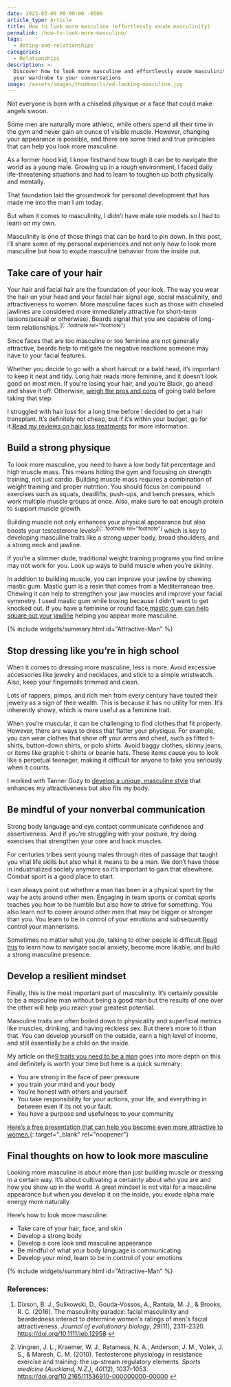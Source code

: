 ```yaml
---
date: 2023-03-09 09:00:00 -0500
article_type: Article
title: How to look more masculine (effortlessly exude masculinity)
permalink: /how-to-look-more-masculine/
tags:
  - dating-and-relationships
categories:
  - Relationships
description: >-
  Discover how to look more masculine and effortlessly exude masculinity from
  your wardrobe to your conversations
image: /assets/images/thumbnails/ed-looking-masculine.jpg
---
```

Not everyone is born with a chiseled physique or a face that could make angels swoon.

Some men are naturally more athletic, while others spend all their time in the gym and never gain an ounce of visible muscle. However, changing your appearance is possible, and there are some tried and true principles that can help you look more masculine.

As a former hood kid, I know firsthand how tough it can be to navigate the world as a young male. Growing up in a rough environment, I faced daily life-threatening situations and had to learn to toughen up both physically and mentally.

That foundation laid the groundwork for personal development that has made me into the man I am today.

But when it comes to masculinity, I didn’t have male role models so I had to learn on my own.

Masculinity is one of those things that can be hard to pin down. In this post, I’ll share some of my personal experiences and not only how to look more masculine but how to exude masculine behavior from the inside out.

## Take care of your hair

Your hair and facial hair are the foundation of your look. The way you wear the hair on your head and your facial hair signal age, social masculinity, and attractiveness to women. More masculine faces such as those with chiseled jawlines are considered more immediately attractive for short-term liaisons(sexual or otherwise). Beards signal that you are capable of long-term relationships.<sup>[1](#fn:1){: .footnote rel="footnote"}</sup>

Since faces that are too masculine or too feminine are not generally attractive, beards help to mitigate the negative reactions someone may have to your facial features.

Whether you decide to go with a short haircut or a bald head, it’s important to keep it neat and tidy. Long hair reads more feminine, and it doesn’t look good on most men. If you’re losing your hair, and you’re Black, go ahead and shave it off. Otherwise, [weigh the pros and cons](https://edlatimore.com/should-I-shave-my-head/) of going bald before taking that step.

I struggled with hair loss for a long time before I decided to get a hair transplant. It’s definitely not cheap, but if it’s within your budget, go for it.[Read my reviews on hair loss treatments](https://edlatimore.com/how-to-prevent-hair-loss/) for more information.

## Build a strong physique

To look more masculine, you need to have a low body fat percentage and high muscle mass. This means hitting the gym and focusing on strength training, not just cardio. Building muscle mass requires a combination of weight training and proper nutrition. You should focus on compound exercises such as squats, deadlifts, push-ups, and bench presses, which work multiple muscle groups at once. Also, make sure to eat enough protein to support muscle growth.

Building muscle not only enhances your physical appearance but also boosts your testosterone levels<sup>[2](#fn:2){: .footnote rel="footnote"}</sup> which is key to developing masculine traits like a strong upper body, broad shoulders, and a strong neck and jawline.

If you’re a slimmer dude, traditional weight training programs you find online may not work for you. Look up ways to build muscle when you’re skinny.

In addition to building muscle, you can improve your jawline by chewing mastic gum. Mastic gum is a resin that comes from a Mediterranean tree. Chewing it can help to strengthen your jaw muscles and improve your facial symmetry. I used mastic gum while boxing because I didn’t want to get knocked out. If you have a feminine or round face,[mastic gum can help square out your jawline](https://edlatimore.com/mastic-gum-review/) helping you appear more masculine.

{% include widgets/summary.html id="Attractive-Man" %}

## Stop dressing like you’re in high school

When it comes to dressing more masculine, less is more. Avoid excessive accessories like jewelry and necklaces, and stick to a simple wristwatch. Also, keep your fingernails trimmed and clean.

Lots of rappers, pimps, and rich men from every century have touted their jewelry as a sign of their wealth. This is because it has no utility for men. It’s inherently showy, which is more useful as a feminine trait.

When you’re muscular, it can be challenging to find clothes that fit properly. However, there are ways to dress that flatter your physique. For example, you can wear clothes that show off your arms and chest, such as fitted t-shirts, button-down shirts, or polo shirts. Avoid baggy clothes, skinny jeans, or items like graphic t-shirts or beanie hats. These items cause you to look like a perpetual teenager, making it difficult for anyone to take you seriously when it counts.

I worked with Tanner Guzy to [develop a unique, masculine style](https://edlatimore.com/how-to-become-more-physically-attractive-to-women/) that enhances my attractiveness but also fits my body.

## Be mindful of your nonverbal communication

Strong body language and eye contact communicate confidence and assertiveness. And if you’re struggling with your posture, try doing exercises that strengthen your core and back muscles.

For centuries tribes sent young males through rites of passage that taught you vital life skills but also what it means to be a man. We don’t have those in industrialized society anymore so it’s important to gain that elsewhere. Combat sport is a good place to start.

I can always point out whether a man has been in a physical sport by the way he acts around other men. Engaging in team sports or combat sports teaches you how to be humble but also how to strive for something. You also learn not to cower around other men that may be bigger or stronger than you. You learn to be in control of your emotions and subsequently control your mannerisms.

Sometimes no matter what you do, talking to other people is difficult.[Read this](https://edlatimore.com/how-to-be-charismatic/) to learn how to navigate social anxiety, become more likable, and build a strong masculine presence.

## Develop a resilient mindset

Finally, this is the most important part of masculinity. It’s certainly possible to be a masculine man without being a good man but the results of one over the other will help you reach your greatest potential.

Masculine traits are often boiled down to physicality and superficial metrics like muscles, drinking, and having reckless sex. But there’s more to it than that. You can develop yourself on the outside, earn a high level of income, and still essentially be a child on the inside.

My article on the[9 traits you need to be a man](https://edlatimore.com/how-to-be-a-man/) goes into more depth on this and definitely is worth your time but here is a quick summary:

* You are strong in the face of peer pressure
* you train your mind and your body
* You’re honest with others and yourself
* You take responsibility for your actions, your life, and everything in between even if its not your fault.
* You have a purpose and usefulness to your community

[Here’s a free presentation that can help you become even more attractive to women.](https://hop.clickbank.net/?affiliate=xxxxx&amp;vendor=katespring&amp;tid=yyyyy){: target="_blank" rel="noopener"}

## Final thoughts on how to look more masculine

Looking more masculine is about more than just building muscle or dressing in a certain way. It’s about cultivating a certainty about who you are and how you show up in the world. A great mindset is not vital for a masculine appearance but when you develop it on the inside, you exude alpha male energy more naturally.

Here’s how to look more masculine:

* Take care of your hair, face, and skin
* Develop a strong body
* Develop a core look and masculine appearance
* Be mindful of what your body language is communicating
* Develop your mind, learn to be in control of your emotions

{% include widgets/summary.html id="Attractive-Man" %}

### References:

<div class="footnotes"><ol><li><p>Dixson, B. J., Sulikowski, D., Gouda-Vossos, A., Rantala, M. J., &amp; Brooks, R. C. (2016). The masculinity paradox: facial masculinity and beardedness interact to determine women's ratings of men's facial attractiveness. <em>Journal of evolutionary biology</em>, <em>29</em>(11), 2311–2320.<a href="https://doi.org/10.1111/jeb.12958"> https://doi.org/10.1111/jeb.12958</a>&nbsp;<a class="reversefootnote" href="#fnref:1">↩</a></p></li><li><p>Vingren, J. L., Kraemer, W. J., Ratamess, N. A., Anderson, J. M., Volek, J. S., &amp; Maresh, C. M. (2010). Testosterone physiology in resistance exercise and training: the up-stream regulatory elements. <em>Sports medicine (Auckland, N.Z.)</em>, <em>40</em>(12), 1037–1053.<a href="https://doi.org/10.2165/11536910-000000000-00000"> https://doi.org/10.2165/11536910-000000000-00000</a>&nbsp;<a class="reversefootnote" href="#fnref:2">↩</a></p></li></ol></div>